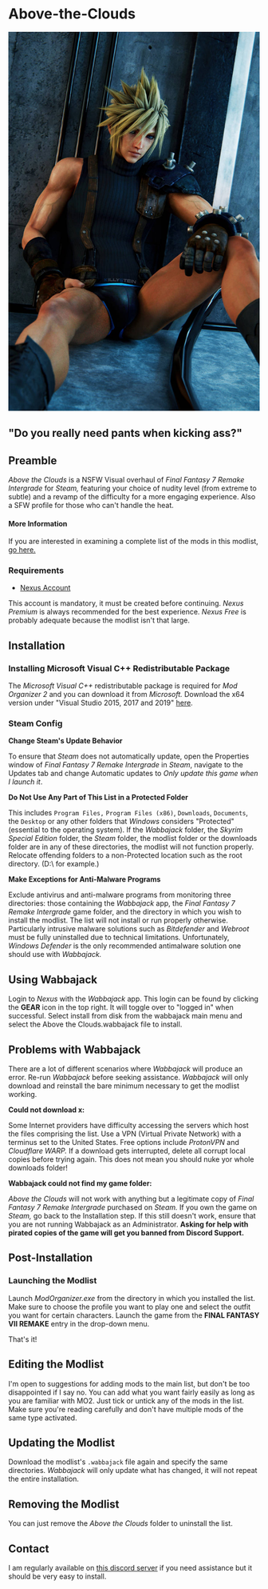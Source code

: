 # Above-the-Clouds

![Cloud](cloud_strife.jpg)

## "Do you really need pants when kicking ass?"

## Preamble

_Above the Clouds_ is a NSFW Visual overhaul of _Final Fantasy 7 Remake Intergrade_ for _Steam,_ featuring your choice of nudity level (from extreme to subtle) and a revamp of the difficulty for a more engaging experience. Also a SFW profile for those who can't handle the heat.

#### More Information

If you are interested in examining a complete list of the mods in this modlist, [go here.](https://loadorderlibrary.com/lists/over-the-clouds)

### Requirements

- [Nexus Account](https://nexusmods.com/)

This account is mandatory, it must be created before continuing. _Nexus Premium_ is always recommended for the best experience. _Nexus Free_ is probably adequate because the modlist isn't that large.


## Installation

###  Installing Microsoft Visual C++ Redistributable Package

The _Microsoft Visual C++_ redistributable package is required for _Mod Organizer 2_ and you can download it from _Microsoft._ Download the x64 version under "Visual Studio 2015, 2017 and 2019" [here](https://aka.ms/vs/16/release/vc_redist.x64.exe).

###  Steam Config

**Change Steam's Update Behavior**

To ensure that _Steam_ does not automatically update, open the Properties window of _Final Fantasy 7 Remake Intergrade_ in _Steam_, navigate to the Updates tab and change Automatic updates to _Only update this game when I launch it_.

**Do Not Use Any Part of This List in a Protected Folder**

This includes `Program Files,` `Program Files (x86)`, `Downloads`, `Documents`, the `Desktop` or any other folders that _Windows_ considers "Protected" (essential to the operating system). If the _Wabbajack_ folder, the _Skyrim Special Edition_ folder, the _Steam_ folder, the modlist folder or the downloads folder are in any of these directories, the modlist will not function properly. Relocate offending folders to a non-Protected location such as the root directory. (D:\ for example.)

**Make Exceptions for Anti-Malware Programs**

Exclude antivirus and anti-malware programs from monitoring three directories: those containing the _Wabbajack_ app, the _Final Fantasy 7 Remake Intergrade_ game folder, and the directory in which you wish to install the modlist. The list will not install or run properly otherwise. Particularly intrusive malware solutions such as _Bitdefender_ and _Webroot_ must be fully uninstalled due to technical limitations. Unfortunately, _Windows Defender_ is the only recommended antimalware solution one should use with _Wabbajack._
 
##  Using Wabbajack

Login to _Nexus_ with the _Wabbajack_ app. This login can be found by clicking the **GEAR** icon in the top right. It will toggle over to "logged in" when successful.
Select install from disk from the wabbajack main menu and select the Above the Clouds.wabbajack file to install.

##  Problems with Wabbajack

There are a lot of different scenarios where _Wabbajack_ will produce an error. Re-run _Wabbajack_ before seeking assistance. _Wabbajack_ will only download and reinstall the bare minimum necessary to get the modlist working. 

**Could not download x:**

Some Internet providers have difficulty accessing the servers which host the files comprising the list. Use a VPN (Virtual Private Network) with a terminus set to the United States. Free options include _ProtonVPN_ and _Cloudflare WARP._ If a download gets interrupted, delete all corrupt local copies before trying again. This does not mean you should nuke yor whole downloads folder!

**Wabbajack could not find my game folder:**

_Above the Clouds_ will not work with anything but a legitimate copy of _Final Fantasy 7 Remake Intergrade_ purchased on _Steam._ If you own the game on _Steam,_ go back to the Installation step. If this still doesn't work, ensure that you are not running Wabbajack as an Administrator. **Asking for help with pirated copies of the game will get you banned from Discord Support.**

## Post-Installation

### Launching the Modlist

Launch _ModOrganizer.exe_ from the directory in which you installed the list. Make sure to choose the profile you want to play one and select the outfit you want for certain characters. Launch the game from the **FINAL FANTASY VII REMAKE** entry in the drop-down menu.

That's it!

## Editing the Modlist

I'm open to suggestions for adding mods to the main list, but don't be too disappointed if I say no.
You can add what you want fairly easily as long as you are familiar with MO2. Just tick or untick any of the mods in the list. Make sure you're reading carefully and don't have multiple mods of the same type activated.

## Updating the Modlist

Download the modlist's `.wabbajack` file again and specify the same directories. _Wabbajack_ will only update what has changed, it will not repeat the entire installation. 

## Removing the Modlist

You can just remove the _Above the Clouds_ folder to uninstall the list.

## Contact

I am regularly available on [this discord server](https://discord.gg/iAmModlist) if you need assistance but it should be very easy to install.



